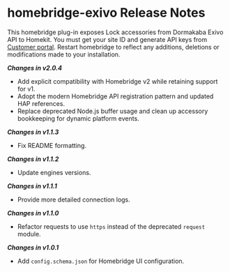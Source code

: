 # homebridge-exivo Release Notes

This homebridge plug-in exposes Lock accessories from Dormakaba Exivo API to Homekit.
You must get your site ID and generate API keys from [Customer portal](https://auth.exivo.io/login).
Restart homebridge to reflect any additions, deletions or modifications made to your installation.

***Changes in v2.0.4***
- Add explicit compatibility with Homebridge v2 while retaining support for v1.
- Adopt the modern Homebridge API registration pattern and updated HAP references.
- Replace deprecated Node.js buffer usage and clean up accessory bookkeeping for dynamic platform events.

***Changes in v1.1.3***
- Fix README formatting.

***Changes in v1.1.2***
- Update engines versions.

***Changes in v1.1.1***
- Provide more detailed connection logs.

***Changes in v1.1.0***
- Refactor requests to use `https` instead of the deprecated `request` module.

***Changes in v1.0.1***
- Add `config.schema.json` for Homebridge UI configuration.
